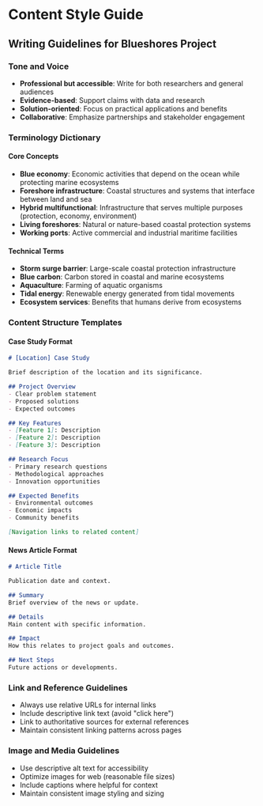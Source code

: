 # Content Style Guide

## Writing Guidelines for Blueshores Project

### Tone and Voice
- **Professional but accessible**: Write for both researchers and general audiences
- **Evidence-based**: Support claims with data and research
- **Solution-oriented**: Focus on practical applications and benefits
- **Collaborative**: Emphasize partnerships and stakeholder engagement

### Terminology Dictionary

#### Core Concepts
- **Blue economy**: Economic activities that depend on the ocean while protecting marine ecosystems
- **Foreshore infrastructure**: Coastal structures and systems that interface between land and sea
- **Hybrid multifunctional**: Infrastructure that serves multiple purposes (protection, economy, environment)
- **Living foreshores**: Natural or nature-based coastal protection systems
- **Working ports**: Active commercial and industrial maritime facilities

#### Technical Terms
- **Storm surge barrier**: Large-scale coastal protection infrastructure
- **Blue carbon**: Carbon stored in coastal and marine ecosystems
- **Aquaculture**: Farming of aquatic organisms
- **Tidal energy**: Renewable energy generated from tidal movements
- **Ecosystem services**: Benefits that humans derive from ecosystems

### Content Structure Templates

#### Case Study Format
```markdown
# [Location] Case Study

Brief description of the location and its significance.

## Project Overview
- Clear problem statement
- Proposed solutions
- Expected outcomes

## Key Features
- [Feature 1]: Description
- [Feature 2]: Description
- [Feature 3]: Description

## Research Focus
- Primary research questions
- Methodological approaches
- Innovation opportunities

## Expected Benefits
- Environmental outcomes
- Economic impacts
- Community benefits

[Navigation links to related content]
```

#### News Article Format
```markdown
# Article Title

Publication date and context.

## Summary
Brief overview of the news or update.

## Details
Main content with specific information.

## Impact
How this relates to project goals and outcomes.

## Next Steps
Future actions or developments.
```

### Link and Reference Guidelines
- Always use relative URLs for internal links
- Include descriptive link text (avoid "click here")
- Link to authoritative sources for external references
- Maintain consistent linking patterns across pages

### Image and Media Guidelines
- Use descriptive alt text for accessibility
- Optimize images for web (reasonable file sizes)
- Include captions where helpful for context
- Maintain consistent image styling and sizing